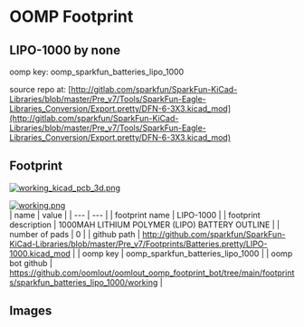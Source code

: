 # OOMP Footprint  
## LIPO-1000  by none  
  
oomp key: oomp_sparkfun_batteries_lipo_1000  
  
source repo at: [http://gitlab.com/sparkfun/SparkFun-KiCad-Libraries/blob/master/Pre_v7/Tools/SparkFun-Eagle-Libraries_Conversion/Export.pretty/DFN-6-3X3.kicad_mod](http://gitlab.com/sparkfun/SparkFun-KiCad-Libraries/blob/master/Pre_v7/Tools/SparkFun-Eagle-Libraries_Conversion/Export.pretty/DFN-6-3X3.kicad_mod)  
## Footprint  
  
[![working_kicad_pcb_3d.png](working_kicad_pcb_3d_600.png)](working_kicad_pcb_3d.png)  
  
[![working.png](working_600.png)](working.png)  
| name | value | 
| --- | --- | 
| footprint name | LIPO-1000 | 
| footprint description | 1000MAH LITHIUM POLYMER (LIPO) BATTERY OUTLINE | 
| number of pads | 0 | 
| github path | http://github.com/sparkfun/SparkFun-KiCad-Libraries/blob/master/Pre_v7/Footprints/Batteries.pretty/LIPO-1000.kicad_mod | 
| oomp key | oomp_sparkfun_batteries_lipo_1000 | 
| oomp bot github | https://github.com/oomlout/oomlout_oomp_footprint_bot/tree/main/footprints/sparkfun_batteries_lipo_1000/working | 
## Images  
